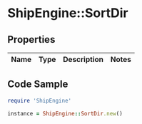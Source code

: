 # ShipEngine::SortDir

## Properties

Name | Type | Description | Notes
------------ | ------------- | ------------- | -------------

## Code Sample

```ruby
require 'ShipEngine'

instance = ShipEngine::SortDir.new()
```



